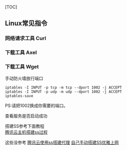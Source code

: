 [TOC]
##  Linux常见指令

### 网络请求工具 Curl

### 下载工具 Axel

### 下载工具 Wget




手动防火墙放行端口

```
iptables -I INPUT -p tcp -m tcp --dport 1002 -j ACCEPT
iptables -I INPUT -p udp -m udp --dport 1002 -j ACCEPT
iptables-save
```


PS:请把1002换成你需要的端口。

查看服务是否启动成功

搭建SS参考下面教程  
[腾讯云主机搭建ss过程](https://blog.csdn.net/sinat_33479559/article/details/80772004)    

这些没参考
[腾讯云使用ss搭建代理](https://blog.csdn.net/hao931126/article/details/79837779) 
[自己手动搭建SS优雅上网](http://blog.51cto.com/13589319/2125370)  

